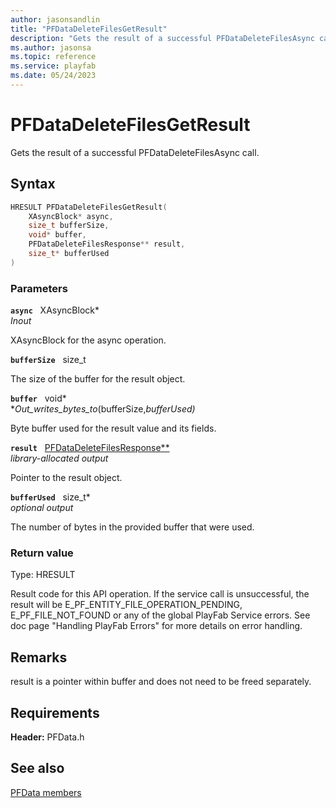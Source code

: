 ```yaml
---
author: jasonsandlin
title: "PFDataDeleteFilesGetResult"
description: "Gets the result of a successful PFDataDeleteFilesAsync call."
ms.author: jasonsa
ms.topic: reference
ms.service: playfab
ms.date: 05/24/2023
---
```


# PFDataDeleteFilesGetResult  

Gets the result of a successful PFDataDeleteFilesAsync call.  

## Syntax  
  
```cpp
HRESULT PFDataDeleteFilesGetResult(  
    XAsyncBlock* async,  
    size_t bufferSize,  
    void* buffer,  
    PFDataDeleteFilesResponse** result,  
    size_t* bufferUsed  
)  
```  
  
### Parameters  
  
**`async`** &nbsp; XAsyncBlock*  
*_Inout_*  
  
XAsyncBlock for the async operation.  
  
**`bufferSize`** &nbsp; size_t  
  
The size of the buffer for the result object.  
  
**`buffer`** &nbsp; void*  
*_Out_writes_bytes_to_(bufferSize,*bufferUsed)*  
  
Byte buffer used for the result value and its fields.  
  
**`result`** &nbsp; [PFDataDeleteFilesResponse**](../../pfdatatypes/structs/pfdatadeletefilesresponse.md)  
*library-allocated output*  
  
Pointer to the result object.  
  
**`bufferUsed`** &nbsp; size_t*  
*optional output*  
  
The number of bytes in the provided buffer that were used.  
  
  
### Return value
Type: HRESULT
  
Result code for this API operation. If the service call is unsuccessful, the result will be E_PF_ENTITY_FILE_OPERATION_PENDING, E_PF_FILE_NOT_FOUND or any of the global PlayFab Service errors. See doc page "Handling PlayFab Errors" for more details on error handling.
  
## Remarks  
  
result is a pointer within buffer and does not need to be freed separately.
  
## Requirements  
  
**Header:** PFData.h
  
## See also  
[PFData members](../pfdata_members.md)  

  
  

